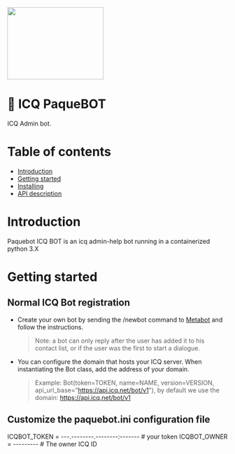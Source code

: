 <img src="https://upload.wikimedia.org/wikipedia/commons/thumb/f/f4/Pacific_Princess%2C_2008.jpg/220px-Pacific_Princess%2C_2008.jpg" width="220" height="165">

# 🐍 ICQ PaqueBOT

ICQ Admin bot.

# Table of contents
- [Introduction](#introduction)
- [Getting started](#getting-started)
- [Installing](#installing)
- [API description](#api-description)

# Introduction

Paquebot ICQ BOT is an icq admin-help bot running in a containerized python 3.X

# Getting started


## Normal ICQ Bot registration
* Create your own bot by sending the /newbot command to <a href="https://icq.com/people/70001">Metabot</a> and follow the instructions.
    >Note: a bot can only reply after the user has added it to his contact list, or if the user was the first to start a dialogue.
* You can configure the domain that hosts your ICQ server. When instantiating the Bot class, add the address of your domain.
    > Example: Bot(token=TOKEN, name=NAME, version=VERSION, api_url_base="https://api.icq.net/bot/v1"), by default we use the domain: https://api.icq.net/bot/v1

## Customize the paquebot.ini configuration file

ICQBOT_TOKEN = ---.--------.--------:------- # your token
ICQBOT_OWNER = ---------  # The owner ICQ ID

